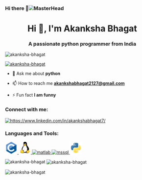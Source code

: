 ### Hi there 👋![MasterHead](https://granulate.io/wp-content/uploads/2023/01/Blog-Banner-39.png)
<h1 align="center">Hi 👋, I'm Akanksha Bhagat</h1>
<h3 align="center">A passionate python programmer from India</h3>

<p align="left"> <img src="https://komarev.com/ghpvc/?username=akanksha-bhagat&label=Profile%20views&color=0e75b6&style=flat" alt="akanksha-bhagat" /> </p>

<p align="left"> <a href="https://github.com/ryo-ma/github-profile-trophy"><img src="https://github-profile-trophy.vercel.app/?username=akanksha-bhagat" alt="akanksha-bhagat" /></a> </p>

- 💬 Ask me about **python**

- 📫 How to reach me **akankshabhagat2127@gmail.com**

- ⚡ Fun fact **I am funny**

<h3 align="left">Connect with me:</h3>
<p align="left">
<a href="https://linkedin.com/in/https://www.linkedin.com/in/akanksha-bhagat/" target="blank"><img align="center" src="https://raw.githubusercontent.com/rahuldkjain/github-profile-readme-generator/master/src/images/icons/Social/linked-in-alt.svg" alt="https://www.linkedin.com/in/akankshabhagat7/" height="30" width="40" /></a>
</p>

<h3 align="left">Languages and Tools:</h3>
<p align="left"> <a href="https://www.cprogramming.com/" target="_blank" rel="noreferrer"> <img src="https://raw.githubusercontent.com/devicons/devicon/master/icons/c/c-original.svg" alt="c" width="40" height="40"/> </a> <a href="https://www.linux.org/" target="_blank" rel="noreferrer"> <img src="https://raw.githubusercontent.com/devicons/devicon/master/icons/linux/linux-original.svg" alt="linux" width="40" height="40"/> </a> <a href="https://www.mathworks.com/" target="_blank" rel="noreferrer"> <img src="https://upload.wikimedia.org/wikipedia/commons/2/21/Matlab_Logo.png" alt="matlab" width="40" height="40"/> </a> <a href="https://www.microsoft.com/en-us/sql-server" target="_blank" rel="noreferrer"> <img src="https://www.svgrepo.com/show/303229/microsoft-sql-server-logo.svg" alt="mssql" width="40" height="40"/> </a> <a href="https://www.python.org" target="_blank" rel="noreferrer"> <img src="https://raw.githubusercontent.com/devicons/devicon/master/icons/python/python-original.svg" alt="python" width="40" height="40"/> </a> </p>

<p><img align="left" src="https://github-readme-stats.vercel.app/api/top-langs?username=akanksha-bhagat&show_icons=true&locale=en&layout=compact" alt="akanksha-bhagat" /></p>

<p>&nbsp;<img align="center" src="https://github-readme-stats.vercel.app/api?username=akanksha-bhagat&show_icons=true&locale=en" alt="akanksha-bhagat" /></p>

<p><img align="center" src="https://github-readme-streak-stats.herokuapp.com/?user=akanksha-bhagat&" alt="akanksha-bhagat" /></p>


<!--
**Akankshabhagat21/Akankshabhagat21** is a ✨ _special_ ✨ repository because its `README.md` (this file) appears on your GitHub profile.

Here are some ideas to get you started:

- 🔭 I’m currently working on ...
- 🌱 I’m currently learning ...
- 👯 I’m looking to collaborate on ...
- 🤔 I’m looking for help with ...
- 💬 Ask me about ...
- 📫 How to reach me: ...
- 😄 Pronouns: ...
- ⚡ Fun fact: ...
-->
